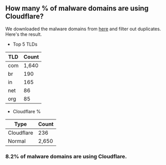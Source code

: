 ## How many % of malware domains are using Cloudflare?


We downloaded the malware domains from [here](https://urlhaus.abuse.ch) and filter out duplicates.
Here's the result.


[//]: # (start replacement)


- Top 5 TLDs

| TLD | Count |
| --- | --- |
| com | 1,640 |
| br | 190 |
| in | 165 |
| net | 86 |
| org | 85 |


- Cloudflare %

| Type | Count |
| --- | --- |
| Cloudflare | 236 |
| Normal | 2,650 |


### 8.2% of malware domains are using Cloudflare.